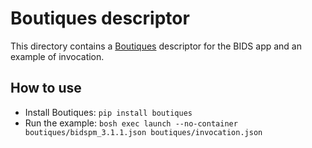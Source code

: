 # Boutiques descriptor

This directory contains a
[Boutiques](https://github.com/boutiques/boutiques) descriptor for the BIDS app and an example of invocation.

## How to use

* Install Boutiques: `pip install boutiques`
* Run the example: `bosh exec launch --no-container  boutiques/bidspm_3.1.1.json boutiques/invocation.json`
